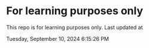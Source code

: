 # For learning purposes only
This repo is for learning purposes only.
Last updated at

Tuesday, September 10, 2024 6:15:26 PM

